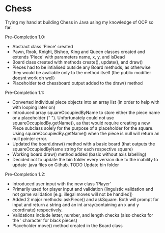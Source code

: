 # Chess
Trying my hand at building Chess in Java using my knowledge of OOP so far. 

Pre-Completion 1.0:
- Abstract class 'Piece' created 
- Pawn, Rook, Knight, Bishop, King and Queen classes created and extends 'Piece' with parameters name, x, y, and isDead
- Board class created with methods create(), update(), and draw()
- Pieces had to be intialised outside any Board methods, as otherwise they would be avaliable only to the method itself (the public modifier doesnt work oh well)
- Placeholder text chessboard output added to the draw() method

Pre-Completion  1.1:
- Converted individual piece objects into an array list (in order to help with with looping later on)
- Introduced array squareOccupiedByName to store either the piece name or a placeholder ("   "). Unfortunately could not use squareOccupiedBy.getName(), as that would require creating a new Piece subclass solely for the purpose of a placeholder for the square. Using squareOccupiedBy.getName() when the piece is null will return an null pointer error.
- Updated the board.draw() method with a basic board (that outputs the squareOccupiedByName string for each respective square)
- Working board.draw() method added (basic without axis labelling)
- Decided not to update the bin folder every version due to the inability to update .java files on Github. TODO Update bin folder

Pre-Completion 1.2:
- Introduced user input with the new class 'Player'
- Primarily used for player input and validation (linguistic validation and not game validation [e.g. illegal moves will not be handled])
- Added 2 major methods: askPiece() and askSquare. Both will prompt for input and return a string and an int array(containing an x and y coordinate) respectively.
- Validations include letter, number, and length checks (also checks for the ' character for black pieces)
- Placeholder move() method created in the Board class
